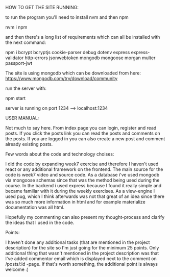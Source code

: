 
HOW TO GET THE SITE RUNNING:

to run the program you'll need to install nvm and then npm

nvm i npm

and then there's a long list of requirements which can all be installed with the next command:

npm i bcrypt bcryptjs cookie-parser debug dotenv express express-validator http-errors jsonwebtoken mongodb mongoose morgan multer passport-jwt

The site is using mongodb which can be downloaded from here: https://www.mongodb.com/try/download/community

run the server with: 

npm start

server is running on port 1234 --> localhost:1234

USER MANUAL:

Not much to say here. From index page you can login, register and read posts. If you click the posts link you can read the posts and comments on the posts. If you are logged in you can also create a new post and comment already existing posts.

Few words about the code and technology choises:

I did the code by expanding week7 exercise and therefore I haven't used react or any additional framework on the frontend. The main source for the code is week7 video and source code. As a database i've used mongodb via mongoose schemas since that was the method being used during the course. In the backend i used express because I found it really simple and became familiar with it during the weekly exercises. As a view-engine I used pug, which I think afterwards was not that great of an idea since there was so much more information in html and for example materialize documentation was all html.

Hopefully my commenting can also present my thought-process and clarify the ideas that I used in the code.

Points:

I haven't done any additional tasks (that are mentioned in the project description) for the site so I'm just going for the minimum 25 points. Only additional thing that wasn't mentioned in the project description was that I've added commentor email which is displayed next to the comment on /posts/:id -page. If that's worth something, the additional point is always welcome :) 
